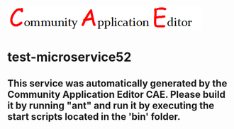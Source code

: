 ![CAE](https://github.com/CAE-Community-Application-Editor/CAE-Deployment-Temp/blob/master/microservice-test-microservice52/img/logo.png)  

test-microservice52
===================


This service was automatically generated by the Community Application Editor CAE. Please build it by running "ant" and run it by executing the start scripts located in the 'bin' folder.
---------------
